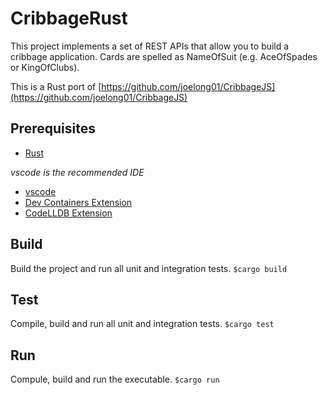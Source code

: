 # CribbageRust

This project implements a set of REST APIs that allow you to build a cribbage application.  Cards are spelled as NameOfSuit (e.g. AceOfSpades or KingOfClubs).

This is a Rust port of [https://github.com/joelong01/CribbageJS](https://github.com/joelong01/CribbageJS)

## Prerequisites

- [Rust](https://www.rust-lang.org/tools/install)

*vscode is the recommended IDE*
- [vscode](https://code.visualstudio.com/Download)
- [Dev Containers Extension](https://github.com/microsoft/vscode-dev-containers)
- [CodeLLDB Extension](https://github.com/vadimcn/vscode-lldb)

## Build

Build the project and run all unit and integration tests.
`
    $cargo build
`

## Test

Compile, build and run all unit and integration tests.
`
    $cargo test
`

## Run

Compule, build and run the executable.
`
    $cargo run
`